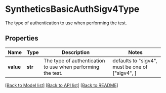 # SyntheticsBasicAuthSigv4Type

The type of authentication to use when performing the test.

## Properties

| Name      | Type    | Description                                                 | Notes                                           |
| --------- | ------- | ----------------------------------------------------------- | ----------------------------------------------- |
| **value** | **str** | The type of authentication to use when performing the test. | defaults to "sigv4", must be one of ["sigv4", ] |

[[Back to Model list]](README.md#documentation-for-models) [[Back to API list]](README.md#documentation-for-api-endpoints) [[Back to README]](README.md)
